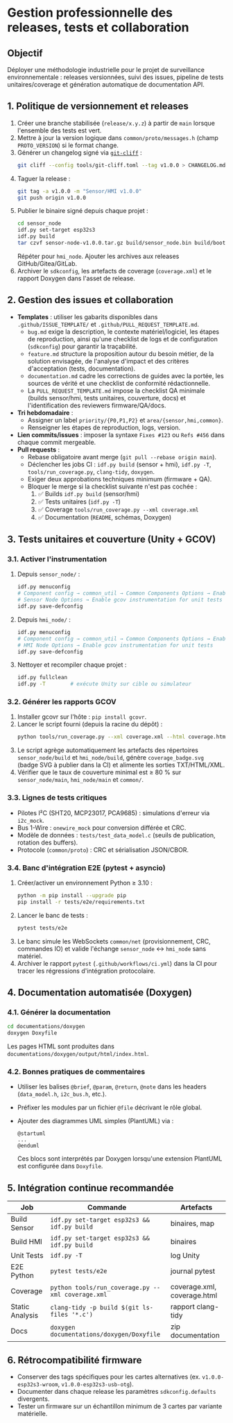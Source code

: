 # Gestion professionnelle des releases, tests et collaboration

## Objectif
Déployer une méthodologie industrielle pour le projet de surveillance environnementale : releases versionnées, suivi des issues,
pipeline de tests unitaires/coverage et génération automatique de documentation API.

## 1. Politique de versionnement et releases

1. Créer une branche stabilisée (`release/x.y.z`) à partir de `main` lorsque l'ensemble des tests est vert.
2. Mettre à jour la version logique dans `common/proto/messages.h` (champ `PROTO_VERSION`) si le format change.
3. Générer un changelog signé via [`git-cliff`](https://github.com/orhun/git-cliff) :
   ```bash
   git cliff --config tools/git-cliff.toml --tag v1.0.0 > CHANGELOG.md
   ```
4. Taguer la release :
   ```bash
   git tag -a v1.0.0 -m "Sensor/HMI v1.0.0"
   git push origin v1.0.0
   ```
5. Publier le binaire signé depuis chaque projet :
   ```bash
   cd sensor_node
   idf.py set-target esp32s3
   idf.py build
   tar czvf sensor-node-v1.0.0.tar.gz build/sensor_node.bin build/bootloader/bootloader.bin build/partition_table/partition-table.bin
   ```
   Répéter pour `hmi_node`. Ajouter les archives aux releases GitHub/Gitea/GitLab.
6. Archiver le `sdkconfig`, les artefacts de coverage (`coverage.xml`) et le rapport Doxygen dans l'asset de release.

## 2. Gestion des issues et collaboration

- **Templates** : utiliser les gabarits disponibles dans `.github/ISSUE_TEMPLATE/` et `.github/PULL_REQUEST_TEMPLATE.md`.
  - `bug.md` exige la description, le contexte matériel/logiciel, les étapes de reproduction, ainsi qu'une checklist de logs et de configuration (`sdkconfig`) pour garantir la traçabilité.
  - `feature.md` structure la proposition autour du besoin métier, de la solution envisagée, de l'analyse d'impact et des critères d'acceptation (tests, documentation).
  - `documentation.md` cadre les corrections de guides avec la portée, les sources de vérité et une checklist de conformité rédactionnelle.
  - La `PULL_REQUEST_TEMPLATE.md` impose la checklist QA minimale (builds sensor/hmi, tests unitaires, couverture, docs) et l'identification des reviewers firmware/QA/docs.
- **Tri hebdomadaire** :
  - Assigner un label `priority/{P0,P1,P2}` et `area/{sensor,hmi,common}`.
  - Renseigner les étapes de reproduction, logs, version.
- **Lien commits/issues** : imposer la syntaxe `Fixes #123` ou `Refs #456` dans chaque commit mergeable.
- **Pull requests** :
  - Rebase obligatoire avant merge (`git pull --rebase origin main`).
  - Déclencher les jobs CI : `idf.py build` (sensor + hmi), `idf.py -T`, `tools/run_coverage.py`, `clang-tidy`, `doxygen`.
  - Exiger deux approbations techniques minimum (firmware + QA).
  - Bloquer le merge si la checklist suivante n'est pas cochée :
    1. ✅ Builds `idf.py build` (sensor/hmi)
    2. ✅ Tests unitaires (`idf.py -T`)
    3. ✅ Coverage `tools/run_coverage.py --xml coverage.xml`
    4. ✅ Documentation (`README`, schémas, Doxygen)

## 3. Tests unitaires et couverture (Unity + GCOV)

### 3.1. Activer l'instrumentation

1. Depuis `sensor_node/` :
   ```bash
   idf.py menuconfig
   # Component config → common_util → Common Components Options → Enable gcov instrumentation for shared components
   # Sensor Node Options → Enable gcov instrumentation for unit tests
   idf.py save-defconfig
   ```
2. Depuis `hmi_node/` :
   ```bash
   idf.py menuconfig
   # Component config → common_util → Common Components Options → Enable gcov instrumentation for shared components
   # HMI Node Options → Enable gcov instrumentation for unit tests
   idf.py save-defconfig
   ```
3. Nettoyer et recompiler chaque projet :
   ```bash
   idf.py fullclean
   idf.py -T        # exécute Unity sur cible ou simulateur
   ```

### 3.2. Générer les rapports GCOV

1. Installer gcovr sur l'hôte : `pip install gcovr`.
2. Lancer le script fourni (depuis la racine du dépôt) :
   ```bash
   python tools/run_coverage.py --xml coverage.xml --html coverage.html --summary coverage.txt
   ```
3. Le script agrège automatiquement les artefacts des répertoires `sensor_node/build` et `hmi_node/build`, génère `coverage_badge.svg`
   (badge SVG à publier dans la CI) et alimente les sorties TXT/HTML/XML.
4. Vérifier que le taux de couverture minimal est ≥ 80 % sur `sensor_node/main`, `hmi_node/main` et `common/`.

### 3.3. Lignes de tests critiques

- Pilotes I²C (SHT20, MCP23017, PCA9685) : simulations d'erreur via `i2c_mock`.
- Bus 1-Wire : `onewire_mock` pour conversion différée et CRC.
- Modèle de données : `tests/test_data_model.c` (seuils de publication, rotation des buffers).
- Protocole (`common/proto`) : CRC et sérialisation JSON/CBOR.

### 3.4. Banc d'intégration E2E (pytest + asyncio)

1. Créer/activer un environnement Python ≥ 3.10 :
   ```bash
   python -m pip install --upgrade pip
   pip install -r tests/e2e/requirements.txt
   ```
2. Lancer le banc de tests :
   ```bash
   pytest tests/e2e
   ```
3. Le banc simule les WebSockets `common/net` (provisionnement, CRC, commandes IO) et valide l'échange `sensor_node` ↔ `hmi_node` sans matériel.
4. Archiver le rapport `pytest` (`.github/workflows/ci.yml`) dans la CI pour tracer les régressions d'intégration protocolaire.

## 4. Documentation automatisée (Doxygen)

### 4.1. Générer la documentation

```bash
cd documentations/doxygen
doxygen Doxyfile
```

Les pages HTML sont produites dans `documentations/doxygen/output/html/index.html`.

### 4.2. Bonnes pratiques de commentaires

- Utiliser les balises `@brief`, `@param`, `@return`, `@note` dans les headers (`data_model.h`, `i2c_bus.h`, etc.).
- Préfixer les modules par un fichier `@file` décrivant le rôle global.
- Ajouter des diagrammes UML simples (PlantUML) via :

  ```plantuml
  @startuml
  ...
  @enduml
  ```

  Ces blocs sont interprétés par Doxygen lorsqu'une extension PlantUML est configurée dans `Doxyfile`.

## 5. Intégration continue recommandée

| Job | Commande | Artefacts |
|-----|----------|-----------|
| Build Sensor | `idf.py set-target esp32s3 && idf.py build` | binaires, map |
| Build HMI | `idf.py set-target esp32s3 && idf.py build` | binaires |
| Unit Tests | `idf.py -T` | log Unity |
| E2E Python | `pytest tests/e2e` | journal pytest |
| Coverage | `python tools/run_coverage.py --xml coverage.xml` | coverage.xml, coverage.html |
| Static Analysis | `clang-tidy -p build $(git ls-files '*.c')` | rapport clang-tidy |
| Docs | `doxygen documentations/doxygen/Doxyfile` | zip documentation |

## 6. Rétrocompatibilité firmware

- Conserver des tags spécifiques pour les cartes alternatives (ex. `v1.0.0-esp32s3-wroom`, `v1.0.0-esp32s3-usb-otg`).
- Documenter dans chaque release les paramètres `sdkconfig.defaults` divergents.
- Tester un firmware sur un échantillon minimum de 3 cartes par variante matérielle.


